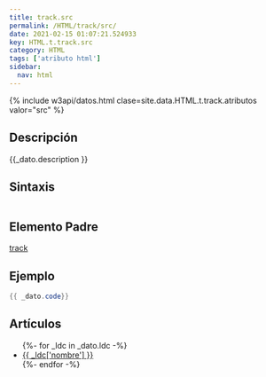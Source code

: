 ```yaml
---
title: track.src
permalink: /HTML/track/src/
date: 2021-02-15 01:07:21.524933
key: HTML.t.track.src
category: HTML
tags: ['atributo html']
sidebar: 
  nav: html
---
```


{% include w3api/datos.html clase=site.data.HTML.t.track.atributos valor="src" %}

## Descripción
{{_dato.description }}

## Sintaxis
~~~html
~~~

## Elemento Padre
[track](/HTML/track/)

## Ejemplo
~~~java
{{ _dato.code}}
~~~

## Artículos
<ul>
{%- for _ldc in _dato.ldc -%}
   <li>
       <a href="{{_ldc['url'] }}">{{ _ldc['nombre'] }}</a>
   </li>
{%- endfor -%}
</ul>
